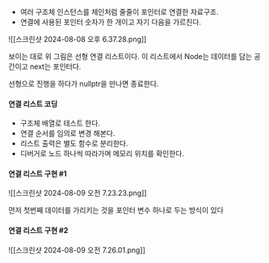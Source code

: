 - 여러 구조체 인스턴스를 체인처럼 줄줄이 포인터로 연결한 자료구조.
- 연결에 사용된 포인터 숫자가 한 개이고 자기 다음을 가르친다.

![[스크린샷 2024-08-08 오후 6.37.28.png]]

보이는 대로 위 그림은 선형 연결 리스트이다. 이 리스트에서 Node는 데이터를 담는 공간이고 next는 포인터다.

선형으로 진행을 하다가 nullptr을 만나면 종료한다.

#### 연결 리스트 코딩

- 구조체 배열로 테스트 한다.
- 연결 순서를 임의로 변경 해본다.
- 리스트 출력은 별도 함수로 분리한다.
- 디버거로 노드 하나씩 따라가며 메모리 위치를 확인한다.


#### 연결 리스트 구현 #1

![[스크린샷 2024-08-09 오전 7.23.23.png]]

먼저 첫번째 데이터를 가리키는 것을 포인터 변수 하나로 두는 방식이 있다 


#### 연결 리스트 구현 #2

![[스크린샷 2024-08-09 오전 7.26.01.png]]